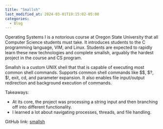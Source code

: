 ```yaml
---
title: "Smallsh"
last_modified_at: 2024-03-01T19:15:02-05:00
categories:
  - Blog
---
```

Operating Systems I is a notorious course at Oregon State University that all Computer Science students must take. 
It introduces students to the C programming language, VIM, and Linux. Students are expected to rapidly learn these new technologies
and complete smallsh, arguably the hardest project in the course and CS program. 

Smallsh is a custom UNIX shell that that is capable of executing most common shell commands. Supports common shell commands like $$, $?, $!, exit, cd, and parameter expansion. It also enables file input/output redirection and background execution of commands.

Takeaways:
- At its core, the project was processing a string input and then branching off into different functionality.
- I learned a lot about navigating processes, threads, and file handling.

GitHub link: [smallsh](https://github.com/slv87645/smallsh/tree/main)
